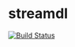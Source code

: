 # streamdl

[![Build Status](https://travis-ci.org/colde/streamdl.svg?branch=master)](https://travis-ci.org/colde/streamdl)